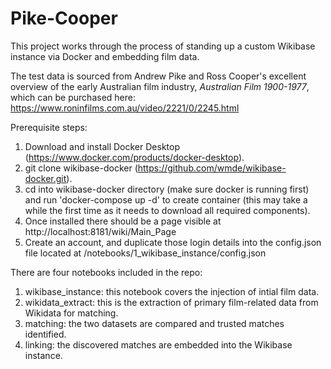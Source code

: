 # Pike-Cooper

This project works through the process of standing up a custom Wikibase instance via Docker and embedding film data. 

The test data is sourced from Andrew Pike and Ross Cooper's excellent overview of the early Australian film industry, *Australian Film 1900-1977*, which can be purchased here: https://www.roninfilms.com.au/video/2221/0/2245.html

Prerequisite steps:
1. Download and install Docker Desktop (https://www.docker.com/products/docker-desktop).
2. git clone wikibase-docker (https://github.com/wmde/wikibase-docker.git).
3. cd into wikibase-docker directory (make sure docker is running first) and run 'docker-compose up -d' to create container (this may take a while the first time as it needs to download all required components).
4. Once installed there should be a page visible at http://localhost:8181/wiki/Main_Page
5. Create an account, and duplicate those login details into the config.json file located at /notebooks/1_wikibase_instance/config.json

There are four notebooks included in the repo:

1. wikibase_instance: this notebook covers the injection of intial film data.
2. wikidata_extract: this is the extraction of primary film-related data from Wikidata for matching.
3. matching: the two datasets are compared and trusted matches identified.
4. linking: the discovered matches are embedded into the Wikibase instance.